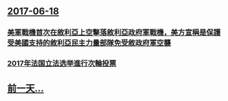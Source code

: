 ## [2017-06-18](/zh/news/2017/06/18/index.md)

### [美軍戰機首次在敘利亞上空擊落敘利亞政府軍戰機，美方宣稱是保護受美國支持的敘利亞民主力量部隊免受敘政府軍空襲 ](/zh/news/2017/06/18/美軍戰機首次在敘利亞上空擊落敘利亞政府軍戰機-美方宣稱是保護受美國支持的敘利亞民主力量部隊免受敘政府軍空襲.md)
### [2017年法国立法选举進行次輪投票 ](/zh/news/2017/06/18/2017年法国立法选举進行次輪投票.md)
## [前一天...](/zh/news/2017/06/17/index.md)

